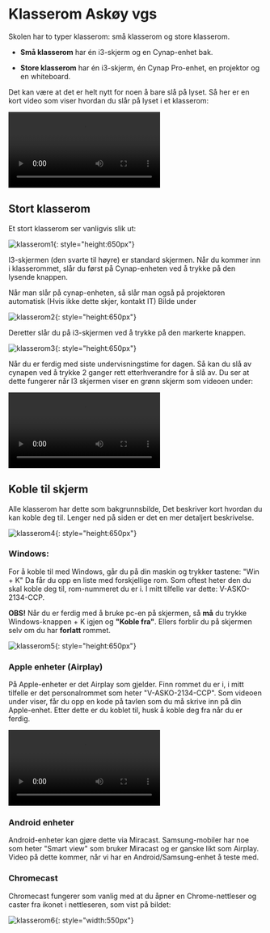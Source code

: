 # Klasserom Askøy vgs

Skolen har to typer klasserom: små klasserom og store klasserom.

- **Små klasserom** har én i3-skjerm og en Cynap-enhet bak.  

- **Store klasserom** har én i3-skjerm, én Cynap Pro-enhet, en projektor og en whiteboard.  

Det kan være at det er helt nytt for noen å bare slå på lyset. Så her er en kort video som viser hvordan du slår på lyset i et klasserom:  

<video src="https://github.com/milarn/mkdocs/assets/50296048/8665bc72-6398-45c7-af47-b1372c6567c2" controls="controls" style="max-height: 430px;">
</video>

## Stort klasserom

Et stort klasserom ser vanligvis slik ut:  

![klasserom1](\img\stortklasserom.jpg){: style="height:650px"}  

I3-skjermen (den svarte til høyre) er standard skjermen. Når du kommer inn i klasserommet, slår du først på Cynap-enheten ved å trykke på den lysende knappen.  

Når man slår på cynap-enheten, så slår man også på projektoren automatisk (Hvis ikke dette skjer, kontakt IT) Bilde under  

![klasserom2](\img\cynapstortklasserom.jpg){: style="height:650px"}  

Deretter slår du på i3-skjermen ved å trykke på den markerte knappen.

![klasserom3](\img\i3skjermpå.jpg){: style="height:650px"}  

Når du er ferdig med siste undervisningstime for dagen. Så kan du slå av cynapen ved å trykke 2 ganger rett etterhverandre for å slå av. Du ser at dette fungerer når I3 skjermen viser en grønn skjerm som videoen under:

<video src="https://github.com/milarn/mkdocs/assets/50296048/ec0ef66f-df8a-4b9a-ba66-72728b0e11bb" controls="controls" style="max-height: 430px;">
</video>

## Koble til skjerm

Alle klasserom har dette som bakgrunnsbilde, Det beskriver kort hvordan du kan koble deg til. Lenger ned på siden er det en mer detaljert beskrivelse.  

![klasserom4](\img\personalrom1.jpg){: style="height:650px"}  

### Windows:

For å koble til med Windows, går du på din maskin og trykker tastene: "Win + K" Da får du opp en liste med forskjellige rom. Som oftest heter den du skal koble deg til, rom-nummeret du er i. I mitt tilfelle var dette: V-ASKO-2134-CCP.  

**OBS!** Når du er ferdig med å bruke pc-en på skjermen, så **må** du trykke Windows-knappen + K igjen og **"Koble fra"**. Ellers forblir du på skjermen selv om du har **forlatt** rommet.

![klasserom5](\img\kobletilskjermwin.png){: style="height:650px"}  

### Apple enheter (Airplay)

På Apple-enheter er det Airplay som gjelder. Finn rommet du er i, i mitt tilfelle er det personalrommet som heter "V-ASKO-2134-CCP". Som videoen under viser, får du opp en kode på tavlen som du må skrive inn på din Apple-enhet. Etter dette er du koblet til, husk å koble deg fra når du er ferdig.

<video src="https://github.com/milarn/mkdocs/assets/50296048/f7853761-c499-4c6e-b8fd-29c223725995" controls="controls" style="max-height: 430px;">
</video>

### Android enheter

Android-enheter kan gjøre dette via Miracast. Samsung-mobiler har noe som heter "Smart view" som bruker Miracast og er ganske likt som Airplay. Video på dette kommer, når vi har en Android/Samsung-enhet å teste med.

### Chromecast

Chromecast fungerer som vanlig med at du åpner en Chrome-nettleser og caster fra ikonet i nettleseren, som vist på bildet:  

![klasserom6](\img\chromecast.png){: style="width:550px"}  